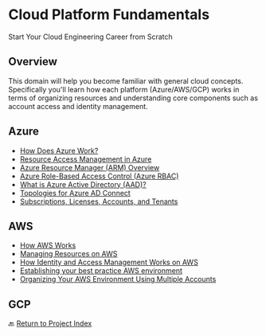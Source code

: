 # Cloud Platform Fundamentals
Start Your Cloud Engineering Career from Scratch

## Overview

This domain will help you become familiar with general cloud concepts. Specifically you'll learn how each platform (Azure/AWS/GCP) works in terms of organizing resources and understanding core components such as account access and identity management.

## Azure

- [How Does Azure Work?](https://docs.microsoft.com/en-us/azure/cloud-adoption-framework/get-started/what-is-azure)
- [Resource Access Management in Azure](https://docs.microsoft.com/en-us/azure/cloud-adoption-framework/govern/resource-consistency/resource-access-management)
- [Azure Resource Manager (ARM) Overview](https://docs.microsoft.com/en-us/azure/azure-resource-manager/management/overview)
- [Azure Role-Based Access Control (Azure RBAC)](https://docs.microsoft.com/en-us/azure/role-based-access-control/overview)
- [What is Azure Active Directory (AAD)?](https://docs.microsoft.com/en-us/azure/active-directory/fundamentals/active-directory-whatis)
- [Topologies for Azure AD Connect](https://docs.microsoft.com/en-us/azure/active-directory/hybrid/plan-connect-topologies)
- [Subscriptions, Licenses, Accounts, and Tenants](https://docs.microsoft.com/en-us/microsoft-365/enterprise/subscriptions-licenses-accounts-and-tenants-for-microsoft-cloud-offerings)

## AWS

- [How AWS Works](https://aws.amazon.com/startups/start-building/how-aws-works/)
- [Managing Resources on AWS](https://docs.aws.amazon.com/ARG/latest/userguide/resource-groups.html)
- [How Identity and Access Management Works on AWS](https://docs.aws.amazon.com/IAM/latest/UserGuide/intro-structure.html)
- [Establishing your best practice AWS environment](https://aws.amazon.com/organizations/getting-started/best-practices/)
- [Organizing Your AWS Environment Using Multiple Accounts](https://docs.aws.amazon.com/whitepapers/latest/organizing-your-aws-environment/organizing-your-aws-environment.pdf)

## GCP

🔙 [Return to Project Index](https://github.com/mikepfeiffer/cloud-career-playbook)